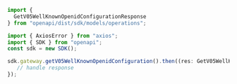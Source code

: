 <!-- Start SDK Example Usage -->
```typescript
import {
  GetV05WellKnownOpenidConfigurationResponse
} from "openapi/dist/sdk/models/operations";

import { AxiosError } from "axios";
import { SDK } from "openapi";
const sdk = new SDK();

sdk.gateway.getV05WellKnownOpenidConfiguration().then((res: GetV05WellKnownOpenidConfigurationResponse | AxiosError) => {
   // handle response
});
```
<!-- End SDK Example Usage -->